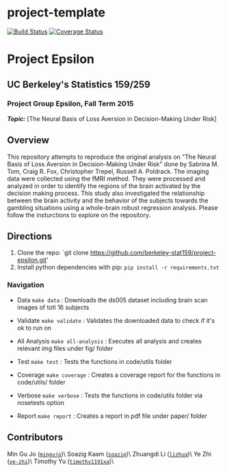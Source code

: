 # project-template
[![Build Status](https://travis-ci.org/berkeley-stat159/project-epsilon.svg?branch=master)](https://travis-ci.org/berkeley-stat159/project-epsilon?branch=master)
[![Coverage Status](https://coveralls.io/repos/berkeley-stat159/project-epsilon/badge.svg?branch=master)](https://coveralls.io/r/berkeley-stat159/project-epsilon?branch=master)

# Project Epsilon
## UC Berkeley's Statistics 159/259
### Project Group Epsilon, Fall Term 2015 

_**Topic:**_ [The Neural Basis of Loss Aversion in Decision-Making Under Risk] 

## Overview
This repository attempts to reproduce the original analysis on "The Neural Basis of Loss Aversion in Decision-Making Under Risk" done by Sabrina M. Tom, Craig R. Fox, Christopher Trepel, Russell A. Poldrack. The imaging data were collected using the fMRI method. They were processed and analyzed in order to identify the regions of the brain activated by the decision making process. This study also investigated the relationship between the brain activity and the behavior of the subjects towards the gambling situations using a whole-brain robust regression analysis. 
Please follow the insturctions to explore on the repository.


## Directions
1. Clone the repo: `git clone https://github.com/berkeley-stat159/project-epsilon.git'
2. Install python dependencies with pip: `pip install -r requirements.txt` 

### Navigation
 - Data `make data` : Downloads the ds005 dataset including brain scan images of totl 16 subjects

 - Validate `make validate` : Validates the downloaded data to check if it's ok to run on 

 - All Analysis `make all-analysis` : Executes all analysis and creates relevant img files under fig/ folder

 - Test `make test` : Tests the functions in code/utils folder

 - Coverage `make coverage` : Creates a coverage report for the functions in code/utils/ folder

 - Verbose `make verbose` : Tests the functions in code/utils folder via nosetests option

 - Report `make report` : Creates a report in pdf file under paper/ folder

## Contributors
Min Gu Jo ([`mingujo`](https://github.com/mingujo))\\
Soazig Kaam ([`soazig`](https://github.com/soazig))\\
Zhuangdi Li ([`lizhua`](https://github.com/lizhua))\\
Ye Zhi ([`ye-zhi`](https://github.com/ye-zhi))\\
Timothy Yu ([`timothy1191xa`](https://github.com/timothy1191xa))\\
